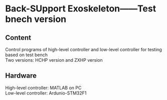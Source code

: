 # Back-SUpport Exoskeleton——Test bnech version
## Content
Control programs of high-level controller and low-level controller for testing based on test bench <br>
Two versions: HCHP version and ZXHP version
## Hardware
High-level controller: MATLAB on PC <br>
Low-level controller: Ardunio-STM32F1

